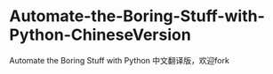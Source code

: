 # Automate-the-Boring-Stuff-with-Python-ChineseVersion
Automate the Boring Stuff with Python 中文翻译版，欢迎fork
